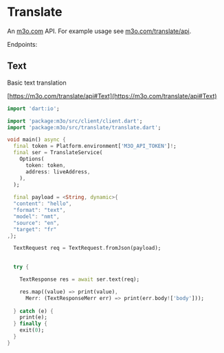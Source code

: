 # Translate

An [m3o.com](https://m3o.com) API. For example usage see [m3o.com/translate/api](https://m3o.com/translate/api).

Endpoints:

## Text

Basic text translation


[https://m3o.com/translate/api#Text](https://m3o.com/translate/api#Text)

```dart
import 'dart:io';

import 'package:m3o/src/client/client.dart';
import 'package:m3o/src/translate/translate.dart';

void main() async {
  final token = Platform.environment['M3O_API_TOKEN']!;
  final ser = TranslateService(
    Options(
      token: token,
      address: liveAddress,
    ),
  );
 
  final payload = <String, dynamic>{
  "content": "hello",
  "format": "text",
  "model": "nmt",
  "source": "en",
  "target": "fr"
,};

  TextRequest req = TextRequest.fromJson(payload);

  
  try {

	TextResponse res = await ser.text(req);

    res.map((value) => print(value),
	  Merr: (TextResponseMerr err) => print(err.body!['body']));	
  
  } catch (e) {
    print(e);
  } finally {
    exit(0);
  }
}
```
